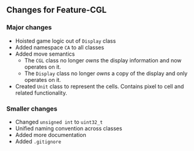 ## Changes for Feature-CGL

### Major changes

- Hoisted game logic out of `Display` class
- Added namespace `CA` to all classes
- Added move semantics
  - The `CGL` class no longer _owns_ the display information and now operates
    on it.
  - The `Display` class no longer _owns_ a copy of the display and only
    operates on it.
- Created `Unit` class to represent the cells. Contains pixel to cell and
  related functionality.

### Smaller changes

- Changed `unsigned int` to `uint32_t`
- Unified naming convention across classes
- Added more documentation
- Added `.gitignore`

